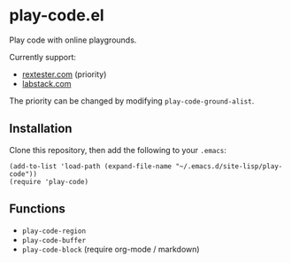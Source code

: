 # play-code.el

Play code with online playgrounds.

Currently support:

- [rextester.com](rextester.com) (priority)
- [labstack.com](code.labstack.com)

The priority can be changed by modifying `play-code-ground-alist`.

## Installation

Clone this repository, then add the following to your `.emacs`:

```elisp
(add-to-list 'load-path (expand-file-name "~/.emacs.d/site-lisp/play-code"))
(require 'play-code)
```

## Functions

- `play-code-region`
- `play-code-buffer`
- `play-code-block` (require org-mode / markdown)
